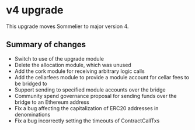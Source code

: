 # v4 upgrade

This upgrade moves Sommelier to major version 4.

## Summary of changes

* Switch to use of the upgrade module
* Delete the allocation module, which was unused
* Add the cork module for receiving arbitrary logic calls
* Add the cellarfees module to provide a module account for cellar fees to be bridged to
* Support sending to specified module accounts over the bridge
* Community spend governance proposal for sending funds over the bridge to an Ethereum address
* Fix a bug affecting the capitalization of ERC20 addresses in denominations
* Fix a bug incorrectly setting the timeouts of ContractCallTxs